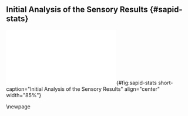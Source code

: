 ## Initial Analysis of the Sensory Results {#sapid-stats}

![**Initial analysis of the sensory results.** The positions of each fraction for each panelist are shown in panel A. Using the INDSCAL model [@doi:10.1016/j.csda.2004.08.005], a summarized stimuli map is obtained (panel B). This map can then be compared to the correlation circle of the attributed descriptors (panel C). Eventually, a curation of the vocabulary used can occur, as in panel D.](images/sapid-4.pdf "sapid-stats"){#fig:sapid-stats short-caption="Initial Analysis of the Sensory Results" align="center" width="85%"}

\newpage